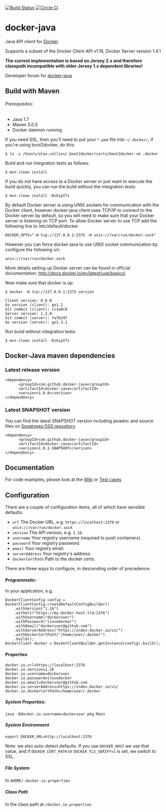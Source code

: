 [![Build Status](https://travis-ci.org/docker-java/docker-java.svg?branch=master)](https://travis-ci.org/docker-java/docker-java)
[![Circle CI](https://circleci.com/gh/docker-java/docker-java.svg?style=svg)](https://circleci.com/gh/docker-java/docker-java)
# docker-java 

Java API client for [Docker](http://docs.docker.io/ "Docker")

Supports a subset of the Docker Client API v1.16, Docker Server version 1.4.1

<b>The current implementation is based on Jersey 2.x and therefore classpath incompatible with older Jersey 1.x dependent libraries!</b>

Developer forum for [docker-java](https://groups.google.com/forum/?hl=de#!forum/docker-java-dev "docker-java")

## Build with Maven

###### Prerequisites:

* Java 1.7
* Maven 3.0.5
* Docker daemon running

If you need SSL, then you'll need to put your `*.pem` file into `~/.docker/`, if you're using boot2docker, do this: 
 
    $ ln -s /Users/alex.collins/.boot2docker/certs/boot2docker-vm .docker

Build and run integration tests as follows:

    $ mvn clean install

If you do not have access to a Docker server or just want to execute the build quickly, you can run the build without the integration tests:

    $ mvn clean install -DskipITs

By default Docker server is using UNIX sockets for communication with the Docker client, however docker-java
client uses TCP/IP to connect to the Docker server by default, so you will need to make sure that your Docker server is
listening on TCP port. To allow Docker server to use TCP add the following line to /etc/default/docker

    DOCKER_OPTS="-H tcp://127.0.0.1:2375 -H unix:///var/run/docker.sock"

However you can force docker-java to use UNIX socket communication by configure the following url:

    unix:///var/run/docker.sock

More details setting up Docker server can be found in official documentation: http://docs.docker.io/en/latest/use/basics/

Now make sure that docker is up:

    $ docker -H tcp://127.0.0.1:2375 version

    Client version: 0.8.0
	Go version (client): go1.2
	Git commit (client): cc3a8c8
	Server version: 1.2.0
	Git commit (server): fa7b24f
	Go version (server): go1.3.1

Run build without integration tests:

    $ mvn clean install -DskipITs

## Docker-Java maven dependencies

### Latest release version

    <dependency>
          <groupId>com.github.docker-java</groupId>
          <artifactId>docker-java</artifactId>
          <version>1.0.0</version>
    </dependency>

### Latest SNAPSHOT version
You can find the latest SNAPSHOT version including javadoc and source files on [Sonatypes OSS repository](https://oss.sonatype.org/content/groups/public/com/github/docker-java/docker-java/).


    <dependency>
          <groupId>com.github.docker-java</groupId>
          <artifactId>docker-java</artifactId>
          <version>1.0.1-SNAPSHOT</version>
    </dependency>

## Documentation

For code examples, please look at the [Wiki](https://github.com/docker-java/docker-java/wiki) or [Test cases](https://github.com/docker-java/docker-java/tree/master/src/test/java/com/github/dockerjava/core/command "Test cases")

## Configuration

There are a couple of configuration items, all of which have sensible defaults:

* `url` The Docker URL, e.g. `https://localhost:2376` or `unix:///var/run/docker.sock`
* `version` The API version, e.g. `1.16`.
* `username` Your registry username (required to push containers).
* `password` Your registry password.
* `email` Your registry email.
* `serverAddress` Your registry's address.
* `dockerCertPath` Path to the docker certs.

There are three ways to configure, in descending order of precedence:

#### Programmatic:
In your application, e.g.

    DockerClientConfig config = DockerClientConfig.createDefaultConfigBuilder()
        .withVersion("1.16")
        .withUri("https://my-docker-host.tld:2376")
        .withUsername("dockeruser")
        .withPassword("ilovedocker")
        .withEmail("dockeruser@github.com")
        .withServerAddress("https://index.docker.io/v1/")
        .withDockerCertPath("/home/user/.docker")
        .build();
    DockerClient docker = DockerClientBuilder.getInstance(config).build();

#### Properties

    docker.io.url=https://localhost:2376
    docker.io.version=1.16
    docker.io.username=dockeruser
    docker.io.password=ilovedocker
    docker.io.email=dockeruser@github.com
    docker.io.serverAddress=https://index.docker.io/v1/
    docker.io.dockerCertPath=/home/user/.docker


##### System Properties:

    java -Ddocker.io.username=dockeruser pkg.Main

##### System Environment

    export DOCKER_URL=http://localhost:2376

Note: we also auto-detect defaults. If you use `DOCKER_HOST` we use that value, and if `DOCKER_CERT_PATH` or `DOCKER_TLS_VERIFY=1` is set, we switch to SSL.

##### File System

In `$HOME/.docker.io.properties`

##### Class Path

In the class path at `/docker.io.properties`
    
